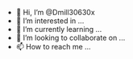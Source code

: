 - 👋 Hi, I’m @Dmill30630x
- 👀 I’m interested in ...
- 🌱 I’m currently learning ...
- 💞️ I’m looking to collaborate on ...
- 📫 How to reach me ...

<!---
Dmill30630x/Dmill30630x is a ✨ special ✨ repository because its `README.md` (this file) appears on your GitHub profile.
You can click the Preview link to take a look at your changes.
--->

